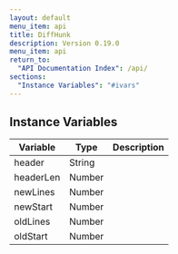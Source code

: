 ```yaml
---
layout: default
menu_item: api
title: DiffHunk
description: Version 0.19.0
menu_item: api
return_to:
  "API Documentation Index": /api/
sections:
  "Instance Variables": "#ivars"
---
```


## <a name="ivars"></a>Instance Variables

| Variable | Type | Description |
| --- | --- | --- |
| <a name="header"></a>header | String |  |
| <a name="headerLen"></a>headerLen | Number |  |
| <a name="newLines"></a>newLines | Number |  |
| <a name="newStart"></a>newStart | Number |  |
| <a name="oldLines"></a>oldLines | Number |  |
| <a name="oldStart"></a>oldStart | Number |  |

